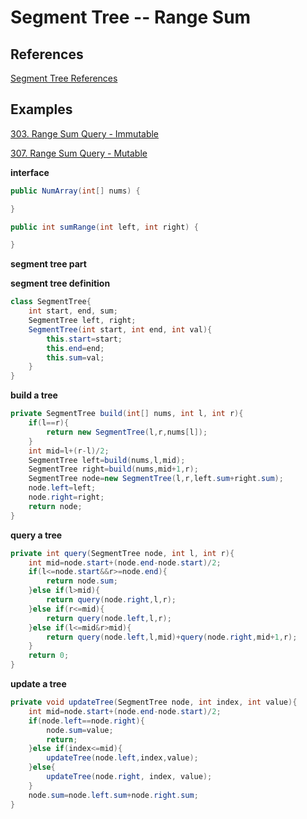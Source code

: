 # Segment Tree -- Range Sum

## References
[Segment Tree References](https://leetcode.com/articles/a-recursive-approach-to-segment-trees-range-sum-queries-lazy-propagation/)

## Examples
[303. Range Sum Query - Immutable](https://leetcode.com/problems/range-sum-query-immutable/)

[307. Range Sum Query - Mutable](https://leetcode.com/problems/range-sum-query-mutable/)


**interface**
```java
public NumArray(int[] nums) {

}

public int sumRange(int left, int right) {

}
```
**segment tree part**

**segment tree definition**
```java
class SegmentTree{
    int start, end, sum;
    SegmentTree left, right;
    SegmentTree(int start, int end, int val){
        this.start=start;
        this.end=end;
        this.sum=val;
    }
}
```
**build a tree**
```java
private SegmentTree build(int[] nums, int l, int r){
    if(l==r){
        return new SegmentTree(l,r,nums[l]);
    }
    int mid=l+(r-l)/2;
    SegmentTree left=build(nums,l,mid);
    SegmentTree right=build(nums,mid+1,r);
    SegmentTree node=new SegmentTree(l,r,left.sum+right.sum);
    node.left=left;
    node.right=right;
    return node;
}
```
**query a tree**
```java
private int query(SegmentTree node, int l, int r){
    int mid=node.start+(node.end-node.start)/2;
    if(l<=node.start&&r>=node.end){
        return node.sum;
    }else if(l>mid){
        return query(node.right,l,r);
    }else if(r<=mid){
        return query(node.left,l,r);
    }else if(l<=mid&r>mid){
        return query(node.left,l,mid)+query(node.right,mid+1,r);
    }
    return 0;
}
```

**update a tree**
```java
private void updateTree(SegmentTree node, int index, int value){
    int mid=node.start+(node.end-node.start)/2;
    if(node.left==node.right){
        node.sum=value;
        return;
    }else if(index<=mid){
        updateTree(node.left,index,value);
    }else{
        updateTree(node.right, index, value);
    }
    node.sum=node.left.sum+node.right.sum;
}
```
